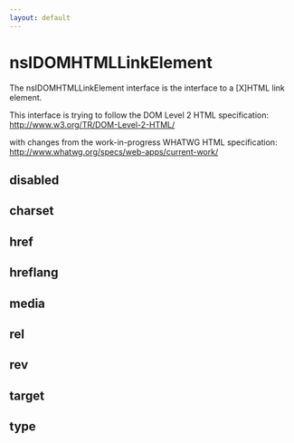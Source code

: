 ```yaml
---
layout: default
---
```


# nsIDOMHTMLLinkElement #

The nsIDOMHTMLLinkElement interface is the interface to a [X]HTML
link element.

This interface is trying to follow the DOM Level 2 HTML specification:
http://www.w3.org/TR/DOM-Level-2-HTML/

with changes from the work-in-progress WHATWG HTML specification:
http://www.whatwg.org/specs/web-apps/current-work/


## disabled ##

## charset ##

## href ##

## hreflang ##

## media ##

## rel ##

## rev ##

## target ##

## type ##
